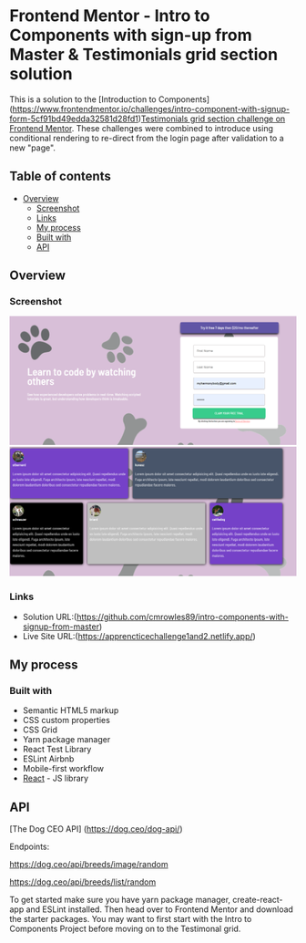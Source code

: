 # Frontend Mentor - Intro to Components with sign-up from Master & Testimonials grid section solution

This is a solution to the [Introduction to Components] (https://www.frontendmentor.io/challenges/intro-component-with-signup-form-5cf91bd49edda32581d28fd1)[Testimonials grid section challenge on Frontend Mentor](https://www.frontendmentor.io/challenges/testimonials-grid-section-Nnw6J7Un7). These challenges were combined to introduce using conditional rendering to re-direct from the login page after validation to a new "page".

## Table of contents

- [Overview](#overview)
  - [Screenshot](#screenshot)
  - [Links](#links)
  - [My process](#my-process)
  - [Built with](#built-with)
  - [API](#api)



## Overview


### Screenshot

![](/src/Styles/images2/loginscreenshot.png)
![](/src/Styles/images2/articlepage.png)



### Links

- Solution URL:(https://github.com/cmrowles89/intro-components-with-signup-from-master)
- Live Site URL:(https://apprencticechallenge1and2.netlify.app/)

## My process

### Built with

- Semantic HTML5 markup
- CSS custom properties
- CSS Grid
- Yarn package manager
- React Test Library
- ESLint Airbnb
- Mobile-first workflow
- [React](https://reactjs.org/) - JS library

## API

[The Dog CEO API]
(https://dog.ceo/dog-api/)

Endpoints:

https://dog.ceo/api/breeds/image/random

https://dog.ceo/api/breeds/list/random


To get started make sure you have yarn package manager, create-react-app and ESLint installed. Then head over to Frontend Mentor and download the starter packages. You may want to first start with the Intro to Components Project before moving on to the Testimonal grid. 











